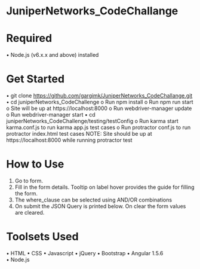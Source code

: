 # JuniperNetworks_CodeChallange
# Required
•	Node.js (v6.x.x and above) installed 
# Get Started
•	git clone https://github.com/gargimk/JuniperNetworks_CodeChallange.git
•	cd juniperNetworks_CodeChallenge
    o	Run npm install
    o	Run npm run start
    o	Site will be up at https://localhost:8000
    o	Run webdriver-manager update
    o	Run webdriver-manager start
•	cd juniperNetworks_CodeChallenge/testing/testConfig
    o	Run karma start karma.conf.js to run karma app.js test cases
    o	Run protractor conf.js to run protractor index.html test cases
      NOTE: Site should be up at https://localhost:8000 while running protractor test
# How to Use
1.	Go to form.
2.	Fill in the form details. Tooltip on label hover provides the guide for filling the form.
3.	The where_clause can be selected using AND/OR combinations
4.	On submit the JSON Query is printed below. On clear the form values are cleared.
# Toolsets Used
•	HTML
•	CSS
•	Javascript
•	jQuery
•	Bootstrap
•	Angular 1.5.6	
•	Node.js

